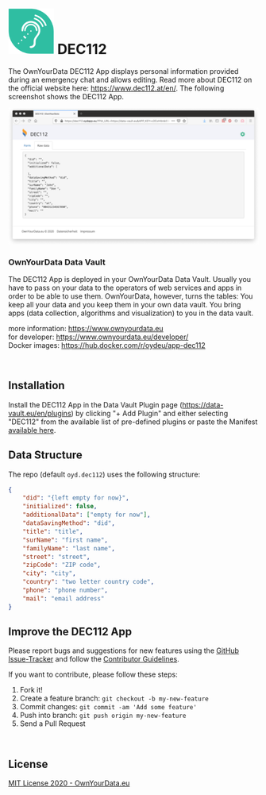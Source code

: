 # <img src="https://github.com/OwnYourData/app-dec112/raw/master/app/assets/images/app-dec112.png" width="92"> DEC112    

The OwnYourData DEC112 App displays personal information provided during an emergency chat and allows editing. Read more about DEC112 on the official website here: https://www.dec112.at/en/. The following screenshot shows the DEC112 App.

<img src="https://github.com/OwnYourData/app-dec112/raw/master/app/assets/images/screenshot1.png">

### OwnYourData Data Vault

The DEC112 App is deployed in your OwnYourData Data Vault. Usually you have to pass on your data to the operators of web services and apps in order to be able to use them. OwnYourData, however, turns the tables: You keep all your data and you keep them in your own data vault. You bring apps (data collection, algorithms and visualization) to you in the data vault.

more information: https://www.ownyourdata.eu    
for developer: https://www.ownyourdata.eu/developer/    
Docker images: https://hub.docker.com/r/oydeu/app-dec112    

&nbsp;    

## Installation    

Install the DEC112 App in the Data Vault Plugin page (https://data-vault.eu/en/plugins) by clicking "+ Add Plugin" and either selecting "DEC112" from the available list of pre-defined plugins or paste the Manifest [available here](https://github.com/OwnYourData/app-dec112/raw/master/config/dec112_en.json).

## Data Structure    

The repo (default `oyd.dec112`) uses the following structure:    
```json
{
    "did": "{left empty for now}",
    "initialized": false,
    "additionalData": ["empty for now"],
    "dataSavingMethod": "did",
    "title": "title",
    "surName": "first name",
    "familyName": "last name",
    "street": "street",
    "zipCode": "ZIP code",
    "city": "city",
    "country": "two letter country code",
    "phone": "phone number",
    "mail": "email address"
}
```

## Improve the DEC112 App

Please report bugs and suggestions for new features using the [GitHub Issue-Tracker](https://github.com/OwnYourData/app-dec112/issues) and follow the [Contributor Guidelines](https://github.com/twbs/ratchet/blob/master/CONTRIBUTING.md).

If you want to contribute, please follow these steps:

1. Fork it!
2. Create a feature branch: `git checkout -b my-new-feature`
3. Commit changes: `git commit -am 'Add some feature'`
4. Push into branch: `git push origin my-new-feature`
5. Send a Pull Request

&nbsp;    

## License

[MIT License 2020 - OwnYourData.eu](https://raw.githubusercontent.com/OwnYourData/app-dec112/master/LICENSE)